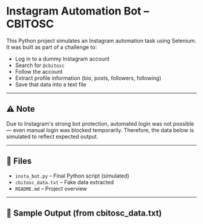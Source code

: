 # Instagram Automation Bot – CBITOSC

This Python project simulates an Instagram automation task using Selenium. It was built as part of a challenge to:

- Log in to a dummy Instagram account
- Search for `@cbitosc`
- Follow the account
- Extract profile information (bio, posts, followers, following)
- Save that data into a text file

---

## ⚠️ Note

Due to Instagram's strong bot protection, automated login was not possible — even manual login was blocked temporarily. Therefore, the data below is simulated to reflect expected output.

---

## 📁 Files

- `insta_bot.py` – Final Python script (simulated)
- `cbitosc_data.txt` – Fake data extracted
- `README.md` – Project overview

---

## 📝 Sample Output (from cbitosc_data.txt)

